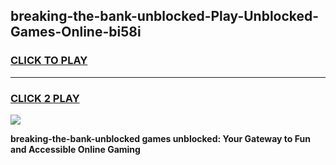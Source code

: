 
## breaking-the-bank-unblocked-Play-Unblocked-Games-Online-bi58i
<h3>
<a href="https://premium76.site?title=breaking-the-bank-unblocked&ref=25A">CLICK TO PLAY</a></h3>
<hr>

<h3>
<a href="https://premium76.site?title=breaking-the-bank-unblocked&ref=25A">CLICK 2 PLAY</a>
  
</h3>

<a href="https://premium76.site?title=breaking-the-bank-unblocked&ref=25A"><img src="https://clearcache.store/games.png"></a>


**breaking-the-bank-unblocked games unblocked: Your Gateway to Fun and Accessible Online Gaming**
